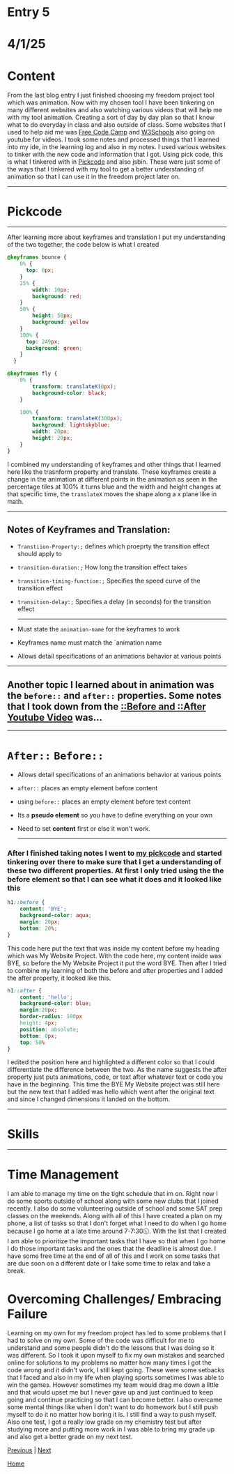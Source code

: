 # Entry 5
# 4/1/25

# Content
From the last blog entry I just finished choosing my freedom project tool which was animation. Now with my chosen tool I have been tinkering on many different websites and also watching various videos that will help me with my tool animation. Creating a sort of day by day plan so that I know what to do everyday in class and also outside of class. Some websites that I used to help aid me was [Free Code Camp](https://www.freecodecamp.org/learn/responsive-web-design/applied-visual-design/use-the-css-transform-property-skewx-to-skew-an-element-along-the-x-axis) and [W3Schools](https://www.w3schools.com/) also going on youtube for videos. I took some notes and processed things that I learned into my ide, in the learning log and also in my notes. I used various websites to tinker with the new code and information that I got. Using pick code, this is what I tinkered with in [Pickcode](https://app.pickcode.io/project/cm8rnww353pjx13zd9bvggzu7) and also jsbin. These were just some of the ways that I tinkered with my tool to get a better understanding of animation so that I can use it in the freedom project later on. 

---
# Pickcode 

---

After learning more about keyframes and translation I put my understanding of the two together, the code below is what I created  

```CSS
@keyframes bounce {
    0% {
      top: 0px;
    }
    25% {
        width: 10px;
        background: red;
    }
    50% {
        height: 50px;
        background: yellow
    }
    100% {
      top: 249px;
      background: green;
    }
  }

@keyframes fly {
    0% {
        transform: translateX(0px);
        background-color: black;
    }

    100% {
        transform: translateX(300px);
        background: lightskyblue;
        width: 20px;
        height: 20px;
    }
}
```
I combined my understanding of keyframes and other things that I learned here like the trasnform property and translate. These keyframes create a change in the animation at different points in the animation as seen in the percentage tiles at 100% it turns blue and the width and height changes at that specific time, the `translateX` moves the shape along a x plane like in math. 

--- 

## Notes of Keyframes and Translation: 
* `Transtiion-Property:;` defines which proeprty the transition effect should apply to
* `transition-duration:;` How long the transition effect takes
* `transition-timing-function:;` Specifies the speed curve of the transition effect
* `transition-delay:;` 	Specifies a delay (in seconds) for the transition effect

  ---
  
* Must state the `animation-name` for the keyframes to work
* Keyframes name must match the `animation name
* Allows detail specifications of an animations behavior at various points

---

## Another topic I learned about in animation was the `before::` and `after::` properties. Some notes that I took down from the [::Before and ::After Youtube Video](https://www.youtube.com/watch?v=dIUOWdwwZBw) was...

--- 

# `After::` `Before::`

* Allows detail specifications of an animations behavior at various points
* `after::` places an empty element before content
* using `before::` places an empty element before text content
* Its a **pseudo element** so you have to define everything on your own
* Need to set **content** first or else it won't work.

  ---

 ### After I finished taking notes I went to [my pickcode](https://app.pickcode.io/project/cm8ndgdil1jmp12gzhk3pgw0j) and started tinkering over there to make sure that I get a understanding of these two different properties. At first I only tried using the the before element so that I can see what it does and it looked like this

```CSS
h1::before {
    content: 'BYE';
    background-color: aqua;
    margin: 20px; 
    bottom: 20%; 
}
```
This code here put the text that was inside my content before my heading which was My Website Project. With the code here, my content inside was BYE, so before the My Website Project it put the word BYE. Then after I tried to combine my learning of both the before and after properties and I added the after property, it looked like this. 

```CSS
h1::after {
    content: 'hello';
    background-color: blue;
    margin:20px;
    border-radius: 100px
    height: 4px;
    position: absolute;
    bottom: 0px;
    top: 50%
}
```
I edited the position here and highlighted a different color so that I could differentiate the difference between the two. As the name suggests the after property just puts animations, code, or text after whatever text or code you have in the beginning. This time the BYE My Website project was still here but the new text that I added was hello which went after the original text and since I changed dimensions it landed on the bottom. 

---

# Skills 

---

# Time Management
I am able to manage my time on the tight schedule that im on. Right now I do some sports outside of school along with some new clubs that I joined recently. I also do some volunteering outside of school and some SAT prep classes on the weekends. Along with all of this I have created a plan on my phone, a list of tasks so that I don't forget what I need to do when I go home because I go home at a late time around 7-7:30🕥. With the list that I created I am able to prioritize the important tasks that I have so that when I go home I do those important tasks and the ones that the deadline is almost due. I have some free time at the end of all of this and I work on some tasks that are due soon on a different date or I take some time to relax and take a break. 

# Overcoming Challenges/ Embracing Failure
Learning on my own for my freedom project has led to some problems that I had to solve on my own. Some of the code was difficult for me to understand and some people didn't do the lessons that I was doing so it was different. So I took it upon myself to fix my own mistakes and searched online for solutions to my problems no matter how many times I got the code wrong and it didn't work, I still kept going. These were some setbacks that I faced and also in my life when playing sports sometimes I was able to win the games. However sometimes my team would drag me down a little and that would upset me but I never gave up and just continued to keep going and continue practicing so that I can become better. I also overcame some mental things like when I don't want to do homework but I still push myself to do it no matter how boring it is. I still find a way to push myself. Also one test, I got a really low grade on my chemistry test but after studying more and putting more work in I was able to bring my grade up and also get a better grade on my next test. 






[Previous](entry04.md) | [Next](entry06.md)

[Home](../README.md)
